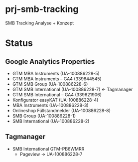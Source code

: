 # prj-smb-tracking
SMB Tracking Analyse + Konzept


# Status

## Google Analytics Properties

- GTM MBA Instruments (UA-100886228-5)
- GTM MBA Instruments  – GA4 (339644545)
- GTM SMB Group (UA-100886228-6)
- GTM SMB International (UA-100886228-7) <- Tagmanager
- GTM SMB International  – GA4 (339621906)
- Konfigurator easyKAT (UA-100886228-4)
- MBA Instruments (UA-100886228-3)
- Onlineshop Füllstandmelder (UA-100886228-8)
- SMB Group (UA-100886228-1)
- SMB International (UA-100886228-2)

## Tagmanager 

- SMB International GTM-PB6WMRR
  - Pageview -> UA-100886228-7

